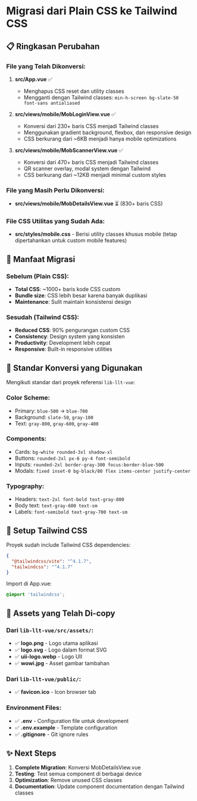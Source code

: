 # Migrasi dari Plain CSS ke Tailwind CSS

## 📋 Ringkasan Perubahan

### File yang Telah Dikonversi:
1. **src/App.vue** ✅ 
   - Menghapus CSS reset dan utility classes
   - Mengganti dengan Tailwind classes: `min-h-screen bg-slate-50 font-sans antialiased`

2. **src/views/mobile/MobLoginView.vue** ✅
   - Konversi dari 230+ baris CSS menjadi Tailwind classes
   - Menggunakan gradient background, flexbox, dan responsive design
   - CSS berkurang dari ~6KB menjadi hanya mobile optimizations

3. **src/views/mobile/MobScannerView.vue** ✅
   - Konversi dari 470+ baris CSS menjadi Tailwind classes
   - QR scanner overlay, modal system dengan Tailwind
   - CSS berkurang dari ~12KB menjadi minimal custom styles

### File yang Masih Perlu Dikonversi:
- **src/views/mobile/MobDetailsView.vue** ⏳ (830+ baris CSS)

### File CSS Utilitas yang Sudah Ada:
- **src/styles/mobile.css** - Berisi utility classes khusus mobile (tetap dipertahankan untuk custom mobile features)

## 🎯 Manfaat Migrasi

### Sebelum (Plain CSS):
- **Total CSS**: ~1000+ baris kode CSS custom
- **Bundle size**: CSS lebih besar karena banyak duplikasi
- **Maintenance**: Sulit maintain konsistensi design

### Sesudah (Tailwind CSS):
- **Reduced CSS**: 90% pengurangan custom CSS
- **Consistency**: Design system yang konsisten
- **Productivity**: Development lebih cepat
- **Responsive**: Built-in responsive utilities

## 📱 Standar Konversi yang Digunakan

Mengikuti standar dari proyek referensi `lib-llt-vue`:

### Color Scheme:
- Primary: `blue-500` → `blue-700`
- Background: `slate-50`, `gray-100`
- Text: `gray-800`, `gray-600`, `gray-400`

### Components:
- Cards: `bg-white rounded-3xl shadow-xl`
- Buttons: `rounded-2xl px-6 py-4 font-semibold`
- Inputs: `rounded-2xl border-gray-300 focus:border-blue-500`
- Modals: `fixed inset-0 bg-black/80 flex items-center justify-center`

### Typography:
- Headers: `text-2xl font-bold text-gray-800`
- Body text: `text-gray-600 text-sm`
- Labels: `font-semibold text-gray-700 text-sm`

## 🔧 Setup Tailwind CSS

Proyek sudah include Tailwind CSS dependencies:
```json
{
  "@tailwindcss/vite": "^4.1.7",
  "tailwindcss": "^4.1.7"
}
```

Import di App.vue:
```css
@import 'tailwindcss';
```

## 📁 Assets yang Telah Di-copy

### Dari `lib-llt-vue/src/assets/`:
- ✅ **logo.png** - Logo utama aplikasi
- ✅ **logo.svg** - Logo dalam format SVG  
- ✅ **uii-logo.webp** - Logo UII
- ✅ **wowi.jpg** - Asset gambar tambahan

### Dari `lib-llt-vue/public/`:
- ✅ **favicon.ico** - Icon browser tab

### Environment Files:
- ✅ **.env** - Configuration file untuk development
- ✅ **.env.example** - Template configuration  
- ✅ **.gitignore** - Git ignore rules

## ✨ Next Steps

1. **Complete Migration**: Konversi MobDetailsView.vue
2. **Testing**: Test semua component di berbagai device
3. **Optimization**: Remove unused CSS classes
4. **Documentation**: Update component documentation dengan Tailwind classes
